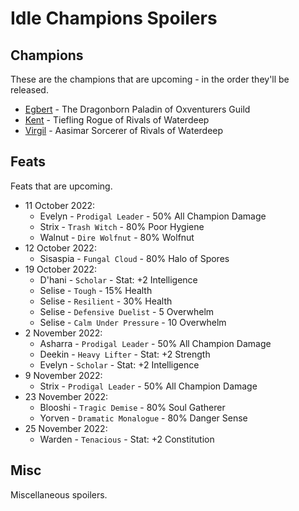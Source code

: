 # Idle Champions Spoilers

## Champions
These are the champions that are upcoming - in the order they'll be released.

* [Egbert](egbert.md) - The Dragonborn Paladin of Oxventurers Guild
* [Kent](kent.md) - Tiefling Rogue of Rivals of Waterdeep
* [Virgil](virgil.md) - Aasimar Sorcerer of Rivals of Waterdeep

## Feats
Feats that are upcoming.

* 11 October 2022:
  * Evelyn - `Prodigal Leader` - 50% All Champion Damage
  * Strix - `Trash Witch` - 80% Poor Hygiene
  * Walnut - `Dire Wolfnut` - 80% Wolfnut
* 12 October 2022:
  * Sisaspia - `Fungal Cloud` - 80% Halo of Spores
* 19 October 2022:
  * D'hani - `Scholar` - Stat: +2 Intelligence
  * Selise - `Tough` - 15% Health
  * Selise - `Resilient` - 30% Health
  * Selise - `Defensive Duelist` - 5 Overwhelm
  * Selise - `Calm Under Pressure` - 10 Overwhelm
* 2 November 2022:
  * Asharra - `Prodigal Leader` - 50% All Champion Damage
  * Deekin - `Heavy Lifter` - Stat: +2 Strength
  * Evelyn - `Scholar` - Stat: +2 Intelligence
* 9 November 2022:
  * Strix - `Prodigal Leader` - 50% All Champion Damage
* 23 November 2022:
  * Blooshi - `Tragic Demise` - 80% Soul Gatherer
  * Yorven - `Dramatic Monalogue` - 80% Danger Sense
* 25 November 2022:
  * Warden - `Tenacious` - Stat: +2 Constitution

## Misc
Miscellaneous spoilers.